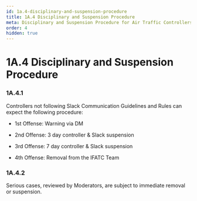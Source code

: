 ```yaml
---
id: 1a.4-disciplinary-and-suspension-procedure
title: 1A.4 Disciplinary and Suspension Procedure
meta: Disciplinary and Suspension Procedure for Air Traffic Controllers.
order: 4
hidden: true
---
```


# 1A.4  Disciplinary and Suspension Procedure

 

### 1A.4.1    

Controllers not following Slack Communication Guidelines and Rules can expect the following procedure:

 

 -    1st Offense:		Warning via DM

 -    2nd Offense:	   3 day controller & Slack suspension

 -    3rd Offense:		7 day controller & Slack suspension

 -    4th Offense:		Removal from the IFATC Team

 

### 1A.4.2    

Serious cases, reviewed by Moderators, are subject to immediate removal or suspension.

 